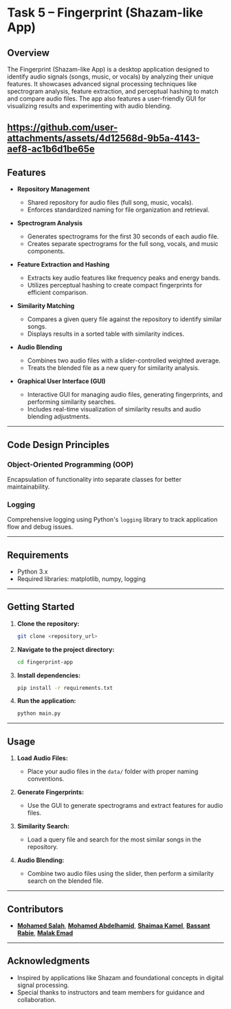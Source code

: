 # Task 5 – Fingerprint (Shazam-like App)

## Overview  
The Fingerprint (Shazam-like App) is a desktop application designed to identify audio signals (songs, music, or vocals) by analyzing their unique features. It showcases advanced signal processing techniques like spectrogram analysis, feature extraction, and perceptual hashing to match and compare audio files. The app also features a user-friendly GUI for visualizing results and experimenting with audio blending.

https://github.com/user-attachments/assets/4d12568d-9b5a-4143-aef8-ac1b6d1be65e
---

## Features  

- **Repository Management**  
  - Shared repository for audio files (full song, music, vocals).  
  - Enforces standardized naming for file organization and retrieval.  

- **Spectrogram Analysis**  
  - Generates spectrograms for the first 30 seconds of each audio file.  
  - Creates separate spectrograms for the full song, vocals, and music components.  

- **Feature Extraction and Hashing**  
  - Extracts key audio features like frequency peaks and energy bands.  
  - Utilizes perceptual hashing to create compact fingerprints for efficient comparison.  

- **Similarity Matching**  
  - Compares a given query file against the repository to identify similar songs.  
  - Displays results in a sorted table with similarity indices.  

- **Audio Blending**  
  - Combines two audio files with a slider-controlled weighted average.  
  - Treats the blended file as a new query for similarity analysis.  

- **Graphical User Interface (GUI)**  
  - Interactive GUI for managing audio files, generating fingerprints, and performing similarity searches.  
  - Includes real-time visualization of similarity results and audio blending adjustments.  

---

## Code Design Principles  

### **Object-Oriented Programming (OOP)**  
 Encapsulation of functionality into separate classes for better maintainability.

### **Logging**  
 Comprehensive logging using Python's `logging` library to track application flow and debug issues.  

---

## Requirements  

- Python 3.x
- Required libraries: matplotlib, numpy, logging
 
---

## Getting Started  

1. **Clone the repository:**  
   ```bash
   git clone <repository_url>
   ```  

2. **Navigate to the project directory:**  
   ```bash
   cd fingerprint-app
   ```  

3. **Install dependencies:**  
   ```bash
   pip install -r requirements.txt
   ```  

4. **Run the application:**  
   ```bash
   python main.py
   ```  

---

## Usage  

1. **Load Audio Files:**  
   - Place your audio files in the `data/` folder with proper naming conventions.  

2. **Generate Fingerprints:**  
   - Use the GUI to generate spectrograms and extract features for audio files.  

3. **Similarity Search:**  
   - Load a query file and search for the most similar songs in the repository.  

4. **Audio Blending:**  
   - Combine two audio files using the slider, then perform a similarity search on the blended file.  

---

## Contributors  

- [**Mohamed Salah**](https://github.com/MuhamedSalah10),  [**Mohamed Abdelhamid**](https://github.com/mohamed5841),  [**Shaimaa Kamel**](https://github.com/ShaimaaKamel474),  [**Bassant Rabie**](https://github.com/bassantrabie),  [**Malak Emad**](https://github.com/malak-emad) 

---

## Acknowledgments  

- Inspired by applications like Shazam and foundational concepts in digital signal processing.  
- Special thanks to instructors and team members for guidance and collaboration.  

